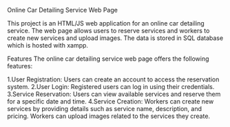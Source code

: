 Online Car Detailing Service Web Page

This project is an HTML/JS web application for an online car detailing service. 
The web page allows users to reserve services and workers to create new services and upload images. The data is stored in SQL database which is hosted with xampp.

Features
The online car detailing service web page offers the following features:

1.User Registration: Users can create an account to access the reservation system.
2.User Login: Registered users can log in using their credentials.
3.Service Reservation: Users can view available services and reserve them for a specific date and time.
4.Service Creation: Workers can create new services by providing details such as service name, description, and pricing. Workers can upload images related to the services they create.
